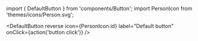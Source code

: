 import { DefaultButton } from 'components/Button';
import PersonIcon from 'themes/icons/Person.svg';

<DefaultButton reverse icon={PersonIcon.id} label="Default button" onClick={action('button click')} />